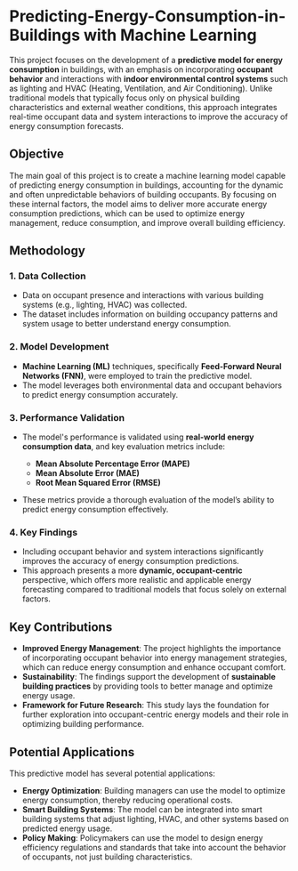 # Predicting-Energy-Consumption-in-Buildings with Machine Learning


This project focuses on the development of a **predictive model for energy consumption** in buildings, with an emphasis on incorporating **occupant behavior** and interactions with **indoor environmental control systems** such as lighting and HVAC (Heating, Ventilation, and Air Conditioning). Unlike traditional models that typically focus only on physical building characteristics and external weather conditions, this approach integrates real-time occupant data and system interactions to improve the accuracy of energy consumption forecasts.

## Objective

The main goal of this project is to create a machine learning model capable of predicting energy consumption in buildings, accounting for the dynamic and often unpredictable behaviors of building occupants. By focusing on these internal factors, the model aims to deliver more accurate energy consumption predictions, which can be used to optimize energy management, reduce consumption, and improve overall building efficiency.

## Methodology

### 1. **Data Collection**
   - Data on occupant presence and interactions with various building systems (e.g., lighting, HVAC) was collected.
   - The dataset includes information on building occupancy patterns and system usage to better understand energy consumption.

### 2. **Model Development**
   - **Machine Learning (ML)** techniques, specifically **Feed-Forward Neural Networks (FNN)**, were employed to train the predictive model. 
   - The model leverages both environmental data and occupant behaviors to predict energy consumption accurately.

### 3. **Performance Validation**
   - The model's performance is validated using **real-world energy consumption data**, and key evaluation metrics include:
     - **Mean Absolute Percentage Error (MAPE)**
     - **Mean Absolute Error (MAE)**
     - **Root Mean Squared Error (RMSE)**
   
   - These metrics provide a thorough evaluation of the model’s ability to predict energy consumption effectively.

### 4. **Key Findings**
   - Including occupant behavior and system interactions significantly improves the accuracy of energy consumption predictions.
   - This approach presents a more **dynamic, occupant-centric** perspective, which offers more realistic and applicable energy forecasting compared to traditional models that focus solely on external factors.

## Key Contributions

- **Improved Energy Management**: The project highlights the importance of incorporating occupant behavior into energy management strategies, which can reduce energy consumption and enhance occupant comfort.
- **Sustainability**: The findings support the development of **sustainable building practices** by providing tools to better manage and optimize energy usage.
- **Framework for Future Research**: This study lays the foundation for further exploration into occupant-centric energy models and their role in optimizing building performance.

## Potential Applications

This predictive model has several potential applications:
- **Energy Optimization**: Building managers can use the model to optimize energy consumption, thereby reducing operational costs.
- **Smart Building Systems**: The model can be integrated into smart building systems that adjust lighting, HVAC, and other systems based on predicted energy usage.
- **Policy Making**: Policymakers can use the model to design energy efficiency regulations and standards that take into account the behavior of occupants, not just building characteristics.



